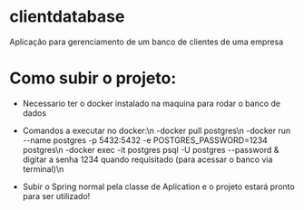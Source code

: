 # clientdatabase
Aplicação para gerenciamento de um banco de clientes de uma empresa

# Como subir o projeto:

- Necessario ter o docker instalado na maquina para rodar o banco de dados
- Comandos a executar no docker:\n
    -docker pull postgres\n
    -docker run --name postgres -p 5432:5432 -e POSTGRES_PASSWORD=1234 postgres\n
    -docker exec -it postgres psql -U postgres --password & digitar a senha 1234 quando requisitado (para acessar o banco via terminal)\n
    
- Subir o Spring normal pela classe de Aplication e o projeto estará pronto para ser utilizado!
